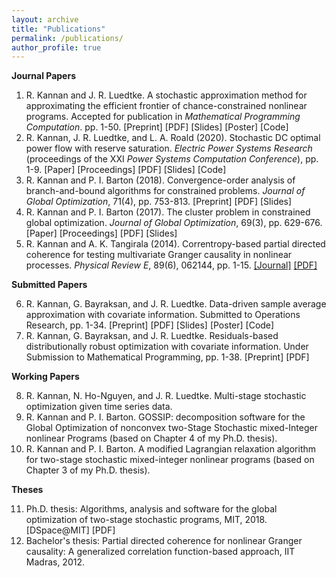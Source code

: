 ```yaml
---
layout: archive
title: "Publications"
permalink: /publications/
author_profile: true
---
```


**Journal Papers**

1. R. Kannan and J. R. Luedtke. A stochastic approximation method for approximating the efficient 
frontier of chance-constrained nonlinear programs. Accepted for publication in *Mathematical Programming Computation*. pp. 1-50. 
[Preprint] [PDF] [Slides] [Poster] [Code]
2. R. Kannan, J. R. Luedtke, and L. A. Roald (2020). Stochastic DC optimal power flow with reserve saturation. *Electric Power Systems Research* (proceedings of the XXI *Power Systems Computation Conference*), pp. 1-9.            [Paper] [Proceedings] [PDF] [Slides] [Code]
3. R. Kannan and P. I. Barton (2018). Convergence-order analysis of branch-and-bound algorithms
for constrained problems. *Journal of Global Optimization*, 71(4), pp. 753-813.                                                  [Preprint] [PDF] [Slides] 
4. R. Kannan and P. I. Barton (2017). The cluster problem in constrained global optimization. *Journal of Global Optimization*, 69(3), pp. 629-676.                                                                                      [Paper] [Proceedings] [PDF] [Slides]
5. R. Kannan and A. K. Tangirala (2014). Correntropy-based partial directed coherence for testing
multivariate Granger causality in nonlinear processes. *Physical Review E*, 89(6), 062144, pp. 1-15.                                         <a href = "https://journals.aps.org/pre/abstract/10.1103/PhysRevE.89.062144" target="_blank"> [Journal]</a> <a href = "https://rohitkannan.github.io/papers/KannanTangirala_PhysRevE_KPDC.pdf" target="_blank">[PDF]</a>

**Submitted Papers**

6. R. Kannan, G. Bayraksan, and J. R. Luedtke. Data-driven sample average approximation with
covariate information. Submitted to Operations Research, pp. 1-34.
[Preprint] [PDF] [Slides] [Poster] [Code]
7. R. Kannan, G. Bayraksan, and J. R. Luedtke. Residuals-based distributionally robust optimization with covariate information. Under Submission to Mathematical Programming, pp. 1-38.
[Preprint] [PDF] 


**Working Papers**

8. R. Kannan, N. Ho-Nguyen, and J. R. Luedtke. Multi-stage stochastic optimization given time series data.
9. R. Kannan and P. I. Barton. GOSSIP: decomposition software for the Global Optimization of nonconvex two-Stage Stochastic mixed-Integer nonlinear Programs (based on Chapter 4 of my Ph.D. thesis).
10. R. Kannan and P. I. Barton. A modified Lagrangian relaxation algorithm for two-stage stochastic mixed-integer nonlinear programs (based on Chapter 3 of my Ph.D. thesis).

**Theses**

11. Ph.D. thesis: Algorithms, analysis and software for the global optimization of two-stage stochastic programs, MIT, 2018.
 [DSpace@MIT] [PDF]
12. Bachelor's thesis: Partial directed coherence for nonlinear Granger causality: A generalized correlation function-based approach, IIT Madras, 2012.
